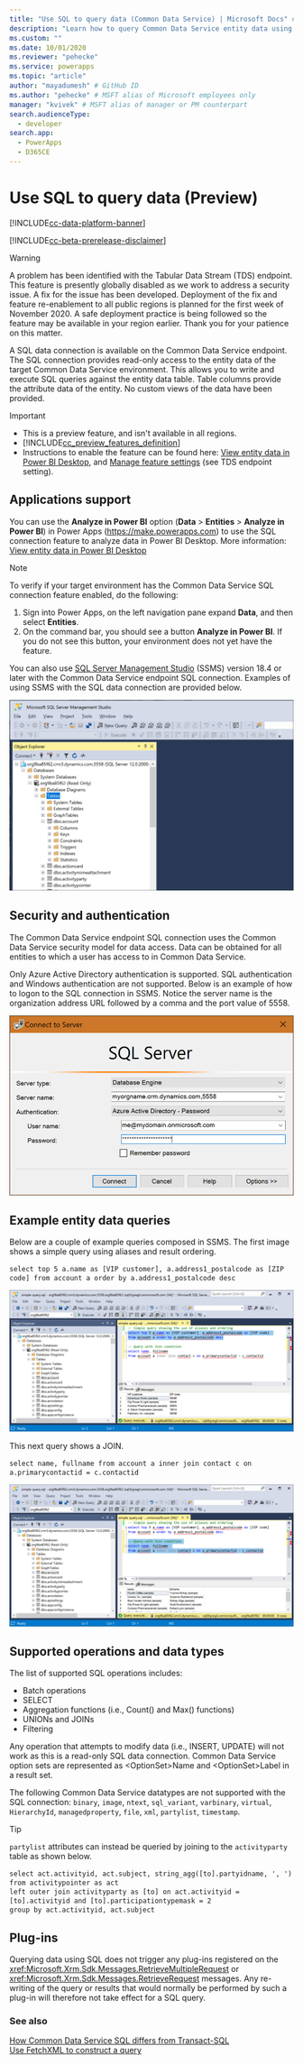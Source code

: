 ```yaml
---
title: "Use SQL to query data (Common Data Service) | Microsoft Docs" # Intent and product brand in a unique string of 43-59 chars including spaces
description: "Learn how to query Common Data Service entity data using SQL." # 115-145 characters including spaces. This abstract displays in the search result.
ms.custom: ""
ms.date: 10/01/2020
ms.reviewer: "pehecke"
ms.service: powerapps
ms.topic: "article"
author: "mayadumesh" # GitHub ID
ms.author: "pehecke" # MSFT alias of Microsoft employees only
manager: "kvivek" # MSFT alias of manager or PM counterpart
search.audienceType: 
  - developer
search.app: 
  - PowerApps
  - D365CE
---
```


# Use SQL to query data (Preview)

[!INCLUDE[cc-data-platform-banner](../../includes/cc-data-platform-banner.md)]

[!INCLUDE[cc-beta-prerelease-disclaimer](../../includes/cc-beta-prerelease-disclaimer.md)]

> [!WARNING]
> A problem has been identified with the Tabular Data Stream (TDS) endpoint. This feature is presently globally disabled as we work to address a security issue. A fix for the issue has been developed. Deployment of the fix and feature re-enablement to all public regions is planned for the first week of November 2020. A safe deployment practice is being followed so the feature may be available in your region earlier. Thank you for your patience on this matter.



A SQL data connection is available on the Common Data Service endpoint. The SQL connection provides read-only access to the entity data of the target Common Data Service environment. This allows you to write and execute SQL queries against the entity data table. Table columns provide the attribute data of the entity. No custom views of the data have been provided.



> [!IMPORTANT]
> - This is a preview feature, and isn't available in all regions.
> - [!INCLUDE[cc_preview_features_definition](../../includes/cc-preview-features-definition.md)]
> - Instructions to enable the feature can be found here: [View entity data in Power BI Desktop](/powerapps/maker/common-data-service/view-entity-data-power-bi), and [Manage feature settings](/power-platform/admin/settings-features) (see TDS endpoint setting).

## Applications support

You can use the **Analyze in Power BI** option (**Data** > **Entities** > **Analyze in Power BI**) in Power Apps (https://make.powerapps.com) to use the SQL connection feature to analyze data in Power BI Desktop. More information: [View entity data in Power BI Desktop](/powerapps/maker/common-data-service/view-entity-data-power-bi)

> [!NOTE]
> To verify if your target environment has the Common Data Service SQL connection feature enabled, do the following:
> 1. Sign into Power Apps, on the left navigation pane expand **Data**, and then select **Entities**.
> 2. On the command bar, you should see a button **Analyze in Power BI**. If you do not see this button, your environment does not yet have the feature.

You can also use [SQL Server Management Studio](/sql/ssms/download-sql-server-management-studio-ssms) (SSMS) version 18.4 or later with the Common Data Service endpoint SQL connection. Examples of using SSMS with the SQL data connection are provided below.

![Expanded account table](media/ssms-table-expanded.PNG)

## Security and authentication

The Common Data Service endpoint SQL connection uses the Common Data Service security model for data access. Data can be obtained for all entities to which a user has access to in Common Data Service.

Only Azure Active Directory authentication is supported. SQL authentication and Windows authentication are not supported. Below is an example of how to logon to the SQL connection in SSMS. Notice the server name is the organization address URL followed by a comma and the port value of 5558.

![Connec dialog](media/ssms-connect-dialog.PNG)

## Example entity data queries

Below are a couple of example queries composed in SSMS. The first image shows a simple query using aliases and result ordering.

```tsql
select top 5 a.name as [VIP customer], a.address1_postalcode as [ZIP code] from account a order by a.address1_postalcode desc
```

![Simple query using aliases and ordering](media/ssms-simple-query.PNG)

This next query shows a JOIN.

```tsql
select name, fullname from account a inner join contact c on a.primarycontactid = c.contactid
```

![Another query using a JOIN](media/ssms-join-query.PNG)

## Supported operations and data types

The list of supported SQL operations includes:

- Batch operations
- SELECT
- Aggregation functions (i.e., Count() and Max() functions)
- UNIONs and JOINs
- Filtering

Any operation that attempts to modify data (i.e., INSERT, UPDATE) will not work as this is a read-only SQL data connection. Common Data Service option sets are represented as \<OptionSet\>Name and \<OptionSet\>Label in a result set.

The following Common Data Service datatypes are not supported with the SQL connection: `binary`, `image`,
`ntext`, `sql_variant`, `varbinary`, `virtual`, `HierarchyId`, `managedproperty`, `file`, `xml`, `partylist`, `timestamp`.

> [!TIP]
> `partylist` attributes can instead be queried by joining to the `activityparty` table as shown below.
> 
> ```tsql
> select act.activityid, act.subject, string_agg([to].partyidname, ', ')
> from activitypointer as act
> left outer join activityparty as [to] on act.activityid = [to].activityid and [to].participationtypemask = 2
> group by act.activityid, act.subject
> ```

## Plug-ins

Querying data using SQL does not trigger any plug-ins registered on the <xref:Microsoft.Xrm.Sdk.Messages.RetrieveMultipleRequest> or <xref:Microsoft.Xrm.Sdk.Messages.RetrieveRequest> messages. Any re-writing of the query or results that would normally be performed by such a plug-in will therefore not take effect for a SQL query.

### See also

[How Common Data Service SQL differs from Transact-SQL](how-cds-sql-differs-from-transact-sql.md)  
[Use FetchXML to construct a query](cds-sql-query.md)
